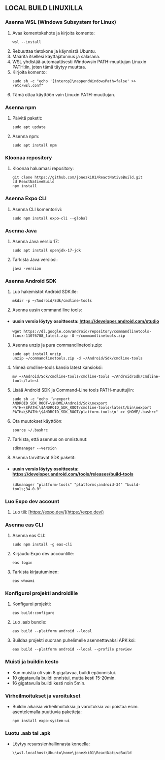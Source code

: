 ## LOCAL BUILD LINUXILLA



### Asenna WSL (Windows Subsystem for Linux)

1. Avaa komentokehote ja kirjoita komento:
    ```
    wsl --install
    ```
2. Rebuuttaa tietokone ja käynnistä Ubuntu.
3. Määritä itsellesi käyttäjätunnus ja salasana.
4. WSL yhdistää automaattisesti Windowsin PATH-muuttujan Linuxin PATH:iin, joten tämä täytyy muuttaa.
5. Kirjoita komento:
    ```
    sudo sh -c "echo '[interop]\nappendWindowsPath=false' >> /etc/wsl.conf"
    ```
6. Tämä ottaa käyttöön vain Linuxin PATH-muuttujan.

### Asenna npm

1. Päivitä paketit:
    ```
    sudo apt update
    ```
2. Asenna npm:
    ```
    sudo apt install npm
    ```

### Kloonaa repository

1. Kloonaa haluamasi repository:
    ```
    git clone https://github.com/jonezki01/ReactNativeBuild.git
    cd ReactNativeBuild
    npm install
    ```

### Asenna Expo CLI

1. Asenna CLI komentorivi:
    ```
    sudo npm install expo-cli --global
    ```

### Asenna Java

1. Asenna Java versio 17:
    ```
    sudo apt install openjdk-17-jdk
    ```
2. Tarkista Java versiosi:
    ```
    java -version
    ```

### Asenna Android SDK

1. Luo hakemistot Android SDK:lle:
    ```
    mkdir -p ~/Android/Sdk/cmdline-tools
    ```
2. Asenna uusin command line tools:
- #### uusin versio löytyy osoitteesta: https://developer.android.com/studio
    ```
    wget https://dl.google.com/android/repository/commandlinetools-linux-11076708_latest.zip -O ~/commandlinetools.zip
    ```
3. Asenna unzip ja pura commandlinetools.zip:
    ```
    sudo apt install unzip
    unzip ~/commandlinetools.zip -d ~/Android/Sdk/cmdline-tools
    ```
4. Nimeä cmdline-tools kansio latest kansioksi:
    ```
    mv ~/Android/Sdk/cmdline-tools/cmdline-tools ~/Android/Sdk/cmdline-tools/latest
    ```
5. Lisää Android SDK ja Command-Line tools PATH-muuttujiin:
    ```
    sudo sh -c "echo '\nexport ANDROID_SDK_ROOT=\$HOME/Android/Sdk\nexport PATH=\$PATH:\$ANDROID_SDK_ROOT/cmdline-tools/latest/bin\nexport PATH=\$PATH:\$ANDROID_SDK_ROOT/platform-tools\n' >> $HOME/.bashrc"
    ```
6. Ota muutokset käyttöön:
    ```
    source ~/.bashrc
    ```
7. Tarkista, että asennus on onnistunut:
    ```
    sdkmanager --version
    ```
8. Asenna tarvittavat SDK paketit:
- #### uusin versio löytyy osoitteesta: https://developer.android.com/tools/releases/build-tools
    ```
    sdkmanager "platform-tools" "platforms;android-34" "build-tools;34.0.0"
    ```

### Luo Expo dev account

1. Luo tili: [https://expo.dev/](https://expo.dev/)

### Asenna eas CLI

1. Asenna eas CLI:
    ```
    sudo npm install -g eas-cli
    ```
2. Kirjaudu Expo dev accountille:
    ```
    eas login
    ```
3. Tarkista kirjautuminen:
    ```
    eas whoami
    ```

### Konfiguroi projekti androidille

1. Konfiguroi projekti:
    ```
    eas build:configure
    ```
2. Luo .aab bundle:
    ```
    eas build --platform android --local
    ```
3. Buildaa projekti suoraan puhelimelle asennettavaksi APK:ksi:
    ```
    eas build --platform android --local --profile preview
    ```

### Muisti ja buildin kesto

- Kun muistia oli vain 8 gigatavua, buildi epäonnistui.
- 10 gigatavulla buildi onnistui, mutta kesti 15-20min.
- 16 gigatavulla buildi kesti noin 5min.

### Virheilmoitukset ja varoitukset

- Buildin aikaisia virheilmoituksia ja varoituksia voi poistaa esim. asentelemalla puuttuvia paketteja:
    ```
    npm install expo-system-ui
    ```

### Luotu .aab tai .apk

- Löytyy resurssienhallinnasta koneella:
    ```
    \\wsl.localhost\Ubuntu\home\jonezki01\ReactNativeBuild
    ```

